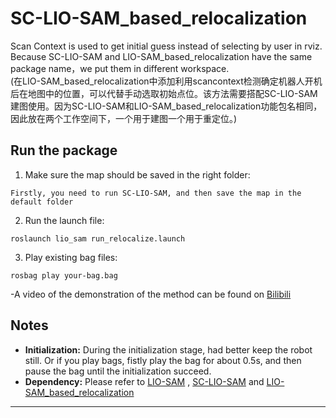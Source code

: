 # SC-LIO-SAM_based_relocalization
Scan Context is used to get initial guess instead of selecting by user in rviz.  
Because SC-LIO-SAM and LIO-SAM_based_relocalization have the same package name，we put them in different workspace.  
(在LIO-SAM_based_relocalization中添加利用scancontext检测确定机器人开机后在地图中的位置，可以代替手动选取初始点位。该方法需要搭配SC-LIO-SAM建图使用。因为SC-LIO-SAM和LIO-SAM_based_relocalization功能包名相同，因此放在两个工作空间下，一个用于建图一个用于重定位。)

## Run the package
1. Make sure the map should be saved in the right folder:
```
Firstly, you need to run SC-LIO-SAM, and then save the map in the default folder
```

2. Run the launch file:
```
roslaunch lio_sam run_relocalize.launch
```

3. Play existing bag files:
```
rosbag play your-bag.bag
```

 -A video of the demonstration of the method can be found on [Bilibili](https://www.bilibili.com/video/BV1f94y1E72i/#reply197352110848)
 ## Notes

  - **Initialization:** During the initialization stage, had better keep the robot still. Or if you play bags, fistly play the bag for about 0.5s, and then pause the bag until the initialization succeed.
  - **Dependency:** Please refer to [LIO-SAM](https://github.com/TixiaoShan/LIO-SAM#dependency) , [SC-LIO-SAM](https://github.com/gisbi-kim/SC-LIO-SAM) and [LIO-SAM_based_relocalization](https://github.com/Gaochao-hit/LIO-SAM_based_relocalization)

******************************************************************************************************************************************************************

